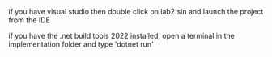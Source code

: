 if you have visual studio then double click on lab2.sln and launch the project from the IDE

if you have the .net build tools 2022 installed, open a terminal in the implementation folder and type 'dotnet run'
